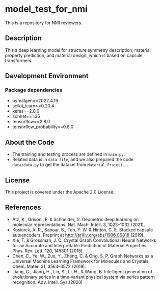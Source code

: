 # model_test_for_nmi
This is a repository for NMI reviewers.

## Description
This a deep learning model for structure symmetry description, material property prediction, and material design, which is based on capsule transformers.

## Development Environment
### Package dependencies

- pymatgen==2022.4.19
- scikit_learn>=0.20.4
- keras==2.8.0
- sonnet==1.35
- tensorflow==2.8.0
- tensorflow_probability==0.8.0

## About the Code
- The training and testing process are defined in `main.py`.
- Related data is in `data file`, and we also prepared the code `data/data.py` to get the dataset from `Material Project`.

## License
This project is covered under the Apache 2.0 License.


## References
- Atz, K., Grisoni, F. & Schneider, G. Geometric deep learning on molecular representations. Nat. Mach. Intell. 3, 1023–1032 (2021).
- Kosiorek, A. R., Sabour, S., Teh, Y. W. & Hinton, G. E. Stacked capsule autoencoders. Preprint at http://arXiv.org/abs/1906.06818 (2019). 
- Xie, T. & Grossman, J. C. Crystal Graph Convolutional Neural Networks for an Accurate and Interpretable Prediction of Material Properties. Phys. Rev. Lett. 120, 145301 (2018). 
- Chen, C., Ye, W., Zuo, Y., Zheng, C. & Ong, S. P. Graph Networks as a Universal Machine Learning Framework for Molecules and Crystals. Chem. Mater. 31, 3564–3572 (2019). 
- Liang, C.,  Jiang, H.,  Lin, S.,  Li, H., &  Wang, B. Intelligent generation of evolutionary series in a time‐variant physical system via series pattern recognition. Adv. Intell. Sys.(2020)
